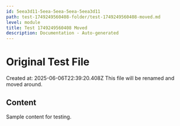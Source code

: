```yaml
---
id: 5eea3d11-5eea-5eea-5eea-5eea3d11
path: test-1749249560408-folder/test-1749249560408-moved.md
level: module
title: Test 1749249560408 Moved
description: Documentation - Auto-generated
---
```

# Original Test File

Created at: 2025-06-06T22:39:20.408Z
This file will be renamed and moved around.

## Content
Sample content for testing.